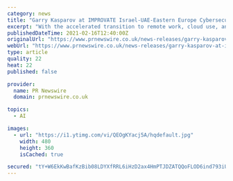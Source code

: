 ```yaml
---
category: news
title: "Garry Kasparov at IMPROVATE Israel-UAE-Eastern Europe Cybersecurity"
excerpt: "With the accelerated transition to remote work, cloud use, and the use of online payments, the number and cost of cyber-attacks on"
publishedDateTime: 2021-02-16T12:40:00Z
originalUrl: "https://www.prnewswire.co.uk/news-releases/garry-kasparov-at-improvate-israel-uae-eastern-europe-cybersecurity-spoke-about-chess-artificial-intelligence-his-role-in-the-series-the-queen-s-gambit-837402839.html"
webUrl: "https://www.prnewswire.co.uk/news-releases/garry-kasparov-at-improvate-israel-uae-eastern-europe-cybersecurity-spoke-about-chess-artificial-intelligence-his-role-in-the-series-the-queen-s-gambit-837402839.html"
type: article
quality: 22
heat: 22
published: false

provider:
  name: PR Newswire
  domain: prnewswire.co.uk

topics:
  - AI

images:
  - url: "https://i1.ytimg.com/vi/QEOgKYacj5A/hqdefault.jpg"
    width: 480
    height: 360
    isCached: true

secured: "tY+W6EkKwBafKzBib08LDYXfRRL6iHzD2ax4HmPTJDZATQQoFLOD6ind793iUcIYKRPImbQkc+9m6UBtNEVPO81tCcPt1PyRzBYpyUOYFW69uIx9K/MrGQt6l+9NaT+ixDjNQqCaIdG2H/Sd3qc7wMBAKBriLXM/LPbXsmXNdoqL0f+bx3YOs84kbPHP8wM8g9vHMIFXyAlN5Bc98vJCm40MemUw/sU0mgPv5BieuILkrazJnhnumEYJko6KOPIXjzxVW1pdccM2n9B33Dku6Enjl3PaUPAw0LTEYPQYwR4nWGvw4oIRmc8tLpdH4MW2MFcCeBUKyPcL6UORxGzN1ejjmaxF/dB/AT0PVsGHE9o=;8AOFVQNBJbxuqqguPnWAfw=="
---
```


